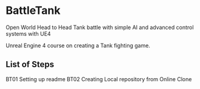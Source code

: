 # BattleTank
Open World Head to Head Tank battle with simple AI and advanced control systems with UE4

Unreal Engine 4 course on creating a Tank fighting game.






## List of Steps
BT01 Setting up readme
BT02 Creating Local repository from Online Clone 

